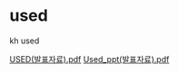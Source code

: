 # used
 kh used


[USED(발표자료).pdf](https://github.com/lovekfba/used/blob/main/ppt/Used_ppt(%EB%B0%9C%ED%91%9C%EC%9E%90%EB%A3%8C).pdf)
[Used_ppt(발표자료).pdf](https://github.com/user-attachments/files/15786559/Used_ppt.pdf)
